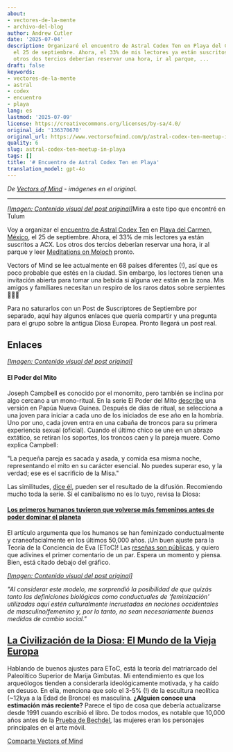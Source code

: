 ```yaml
---
about:
- vectores-de-la-mente
- archivo-del-blog
author: Andrew Cutler
date: '2025-07-04'
description: Organizaré el encuentro de Astral Codex Ten en Playa del Carmen, México,
  el 25 de septiembre. Ahora, el 33% de mis lectores ya están suscritos a ACX. Los
  otros dos tercios deberían reservar una hora, ir al parque, ...
draft: false
keywords:
- vectores-de-la-mente
- astral
- codex
- encuentro
- playa
lang: es
lastmod: '2025-07-09'
license: https://creativecommons.org/licenses/by-sa/4.0/
original_id: '136370670'
original_url: https://www.vectorsofmind.com/p/astral-codex-ten-meetup-in-playa
quality: 6
slug: astral-codex-ten-meetup-in-playa
tags: []
title: '# Encuentro de Astral Codex Ten en Playa'
translation_model: gpt-4o
---
```


*De [Vectors of Mind](https://www.vectorsofmind.com/p/astral-codex-ten-meetup-in-playa) - imágenes en el original.*

---

[*[Imagen: Contenido visual del post original]*](https://substackcdn.com/image/fetch/$s_!tZtG!,f_auto,q_auto:good,fl_progressive:steep/https%3A%2F%2Fsubstack-post-media.s3.amazonaws.com%2Fpublic%2Fimages%2F2e81d7f0-df3d-4c8e-945e-338304ba09fe_6000x4000.jpeg)Mira a este tipo que encontré en Tulum

Voy a organizar el [encuentro de Astral Codex Ten](https://astralcodexten.substack.com/i/136380189/mexico) en [Playa del Carmen, México](https://www.instagram.com/mexican.street.art/), el 25 de septiembre. Ahora, el 33% de mis lectores ya están suscritos a ACX. Los otros dos tercios deberían reservar una hora, ir al parque y leer [Meditations on Moloch](https://slatestarcodex.com/2014/07/30/meditations-on-moloch/) pronto.

Vectors of Mind se lee actualmente en 68 países diferentes (!), así que es poco probable que estés en la ciudad. Sin embargo, los lectores tienen una invitación abierta para tomar una bebida si alguna vez están en la zona. Mis amigos y familiares necesitan un respiro de los raros datos sobre serpientes 🐍🐍🐍

Para no saturarlos con un Post de Suscriptores de Septiembre por separado, aquí hay algunos enlaces que quería compartir y una pregunta para el grupo sobre la antigua Diosa Europea. Pronto llegará un post real.

## Enlaces

[*[Imagen: Contenido visual del post original]*](https://substackcdn.com/image/fetch/$s_!M1dP!,f_auto,q_auto:good,fl_progressive:steep/https%3A%2F%2Fsubstack-post-media.s3.amazonaws.com%2Fpublic%2Fimages%2F792d4212-5361-4ac9-91a8-6b38bc044c92_1344x896.png)

#### El Poder del Mito

Joseph Campbell es conocido por el monomito, pero también se inclina por algo cercano a un mono-ritual. En la serie El Poder del Mito [describe](https://youtu.be/hEqR73j_oMY?si=cFBkyC8X-6yQB_yt&t=1016) una versión en Papúa Nueva Guinea. Después de días de ritual, se selecciona a una joven para iniciar a cada uno de los iniciados de ese año en la hombría. Uno por uno, cada joven entra en una cabaña de troncos para su primera experiencia sexual (oficial). Cuando el último chico se une en un abrazo extático, se retiran los soportes, los troncos caen y la pareja muere. Como explica Campbell:

"La pequeña pareja es sacada y asada, y comida esa misma noche, representando el mito en su carácter esencial. No puedes superar eso, y la verdad; ese es el sacrificio de la Misa."

Las similitudes, [dice él](https://youtu.be/hEqR73j_oMY?si=59PGfZhr5aubaZVh&t=934), pueden ser el resultado de la difusión. Recomiendo mucho toda la serie. Si el canibalismo no es lo tuyo, revisa la Diosa:

#### [Los primeros humanos tuvieron que volverse más femeninos antes de poder dominar el planeta](https://theconversation.com/early-humans-had-to-become-more-feminine-before-they-could-dominate-the-planet-42952#)

El artículo argumenta que los humanos se han feminizado conductualmente y craneofacialmente en los últimos 50,000 años. ¡Un buen ajuste para la Teoría de la Conciencia de Eva (EToC)! Las [reseñas son públicas](https://sci-hub.se/10.1086/677209), y quiero que adivines el primer comentario de un par. Espera un momento y piensa. Bien, está citado debajo del gráfico.

[*[Imagen: Contenido visual del post original]*](https://substackcdn.com/image/fetch/$s_!VkwB!,f_auto,q_auto:good,fl_progressive:steep/https%3A%2F%2Fsubstack-post-media.s3.amazonaws.com%2Fpublic%2Fimages%2F62185165-4f07-40b5-abf1-39979ac407ca_754x426.jpeg)

_"Al considerar este modelo, me sorprendió la posibilidad de que quizás tanto las definiciones biológicas como conductuales de 'feminización' utilizadas aquí estén culturalmente incrustadas en nociones occidentales de masculino/femenino y, por lo tanto, no sean necesariamente buenas medidas de cambio social."_

## **[La Civilización de la Diosa: El Mundo de la Vieja Europa](https://www.amazon.com/Civilization-Goddess-World-Old-Europe/dp/0062508040)**

Hablando de buenos ajustes para EToC, está la teoría del matriarcado del Paleolítico Superior de Marija Gimbutas. Mi entendimiento es que los arqueólogos tienden a considerarla ideológicamente motivada, y ha caído en desuso. En ella, menciona que solo el 3-5% (!) de la escultura neolítica (~12kya a la Edad de Bronce) es masculina. **¿Alguien conoce una estimación más reciente?** Parece el tipo de cosa que debería actualizarse desde 1991 cuando escribió el libro. De todos modos, es notable que 10,000 años antes de la [Prueba de Bechdel](https://en.wikipedia.org/wiki/Bechdel_test), las mujeres eran los personajes principales en el arte móvil.

[Comparte Vectors of Mind](https://www.vectorsofmind.com/?utm_source=substack&utm_medium=email&utm_content=share&action=share)